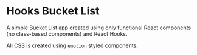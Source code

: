 # Hooks Bucket List

A simple Bucket List app created using only functional React components (no class-based components) and React Hooks. 

All CSS is created using `emotion` styled components.
